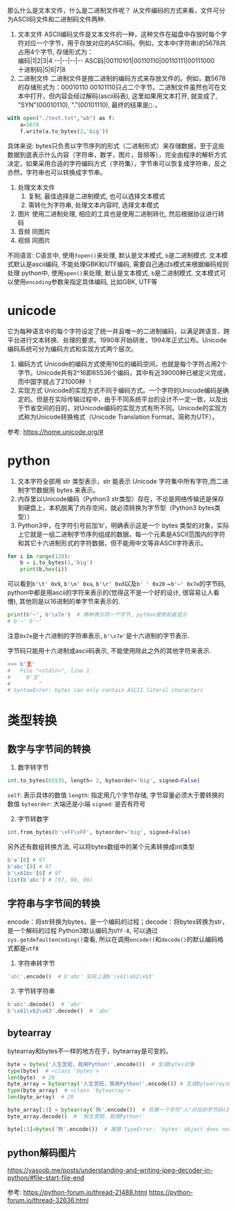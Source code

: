 那么什么是文本文件，什么是二进制文件呢？
从文件编码的方式来看，文件可分为ASCII码文件和二进制码文件两种.
1. 文本文件
ASCII编码文件是文本文件的一种，这种文件在磁盘中存放时每个字符对应一个字节，用于存放对应的ASCII码。例如，文本中(字符串)的5678共占用4个字节, 存储形式为：  
编码|1|2|3|4
--|--|--|--
ASC码|00110101|00110110|00110111|00111000  
十进制码|5|6|7|8  
2. 二进制文件
二进制文件是按二进制的编码方式来存放文件的。例如，数5678的存储形式为：00010110   00101110只占二个字节。二进制文件虽然也可在文本中打开，但内容会经过解码(ascii码表), 这里如果用文本打开, 就变成了, "SYN"(00010110), "."(00101110), 最终的结果是`.`。

```python
with open("./test.txt","wb") as f:
    a=5678
    f.write(a.to_bytes(2,'big'))
```

具体来说:
bytes只负责以字节序列的形式（二进制形式）来存储数据，至于这些数据到底表示什么内容（字符串，数字，图片，音频等），完全由程序的解析方式决定，如果采用合适的字符编码方式（字符集），字节串可以恢复成字符串，反之亦然，字符串也可以转换成字节串。


1. 处理文本文件
    1. 复制, 最佳选择是二进制模式, 也可以选择文本模式
    2. 需转化为字符串, 处理文本内容时, 选择文本模式
2. 图片 使用二进制处理, 相应的工具也是使用二进制转化, 然后根据协议进行转码
3. 音频 同图片
4. 视频 同图片





不同语言:
C语言中, 使用`fopen()`来处理, 默认是文本模式, `b`是二进制模式. 文本模式默认是ascii编码, 不能处理GBK和UTF编码, 需要自己通过`b`模式来根据编码规则处理
python中, 使用`open()`来处理, 默认是文本模式, `b`是二进制模式. 文本模式可以使用`encoding`参数来指定具体编码, 比如GBK, UTF等


# unicode
它为每种语言中的每个字符设定了统一并且唯一的二进制编码，以满足跨语言、跨平台进行文本转换、处理的要求。1990年开始研发，1994年正式公布。Unicode编码系统可分为编码方式和实现方式两个层次。
1. 编码方式
Unicode的编码方式使用16位的编码空间，也就是每个字符占用2个字节。Unicode共有2^16即65536个编码，其中有近39000种已被定义完成，而中国字就占了21000种 ！
2. 实现方式
Unicode的实现方式不同于编码方式。一个字符的Unicode编码是确定的。但是在实际传输过程中，由于不同系统平台的设计不一定一致，以及出于节省空间的目的，对Unicode编码的实现方式有所不同。Unicode的实现方式称为Unicode转换格式（Unicode Translation Format，简称为UTF）。

参考:
https://home.unicode.org/#


# python
1. 文本字符全部用 str 类型表示，str 能表示 Unicode 字符集中所有字符,而二进制字节数据用 bytes 来表示。
2. 内存里以Unicode编码（Python3 str类型）存在，不论是网络传输还是保存到硬盘上，本机脱离了内存空间，就必须转换为字节型（Python3 bytes类型））
3. Python3中，在字符引号前加‘b’，明确表示这是一个 bytes 类型的对象，实际上它就是一组二进制字节序列组成的数据，每一个元素是ASCII范围内的字符和其它十六进制形式的字符数据，但不能用中文等非ASCII字符表示。

```python
for i in range(128):
    b = i.to_bytes(1,'big')
    print(b,hex(i))
```
可以看到`b'\t' 0x9`, `b'\n' 0xa`, `b'\r' 0xd`以及`b' ' 0x20` ~`b'~' 0x7e`的字节码, python中都是用ascii的字符来表示的(觉得这不是一个好的设计, 很容易让人看懵), 其他则是以16进制的单字节来表示的.

```python
print(b'~', b'\x7e')  # 两种表示同一个字节, python使用前者显示
# b'~' b'~'
```
注意`0x7e`是十六进制的字符串表示, `b'\x7e'`是十六进制的字节表示.

字节码只能用十六进制或ascii码表示, 不能使用除此之外的其他字符来表示.
```python
>>> b'王'
#   File "<stdin>", line 1
#     b'王'
#         ^
# SyntaxError: bytes can only contain ASCII literal characters
```

# 类型转换
## 数字与字节间的转换
1. 数字转字节
```python
int.to_bytes(65535, length= 2, byteorder='big', signed=False)
```
`self`: 表示具体的数值
`length`: 指定用几个字节存储, 字节容量必须大于要转换的数值
`byteorder`: 大端还是小端
`signed`: 是否有符号


2. 字节转数字
```python
int.from_bytes(b'\xFF\xFF', byteorder='big', signed=False)
```

另外还有数组转换方法, 可以将bytes数组中的某个元素转换成int类型
```python
b'a'[0] # 97
b'abc'[0] # 97
b'\x61bc'[0] # 97
list(b'abc') # [97, 98, 99]
```


## 字符串与字节间的转换
encode：将str转换为bytes，是一个编码的过程；decode：将bytes转换为str，是一个解码的过程
Python3默认编码为`UTF-8`, 可以通过`sys.getdefaultencoding()`查看, 所以在调用`encode()`和`decode()`的默认编码格式都是`utf8`

1. 字符串转字节
```python
'abc'.encode()  # b'abc' 实际上是b'\x61\x62\x63'
```

2. 字节转字符串
```python
b'abc'.decode()  # 'abc'
b'\x61\x62\x63'.decode()  # 'abc'
```


## bytearray
bytearray和bytes不一样的地方在于，bytearray是可变的。

```python
byte = bytes('人生苦短，我用Python!'.encode())  # 生成bytes对象
type(byte)  # <class 'bytes'>
len(byte)  # 28
byte_array = bytearray('人生苦短，我用Python!'.encode()) # 生成Bytearray对象
type(byte_array)  # <class 'bytearray'>
len(byte_array)  # 28

byte_array[:3] = bytearray('狗'.encode())  # 将第一个字符"人"对应的字节码(3个)替换成"狗"的字节码
byte_array.decode()  # '狗生苦短，我用Python!'

byte[:3]=bytes('狗'.encode())  # 报错 TypeError: 'bytes' object does not support item assignment
```


## python解码图片
https://yasoob.me/posts/understanding-and-writing-jpeg-decoder-in-python/#file-start-file-end



参考:
https://python-forum.io/thread-21488.html
https://python-forum.io/thread-32636.html